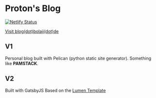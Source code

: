 # Proton's Blog

[![Netlify Status](https://api.netlify.com/api/v1/badges/935c65a8-632a-4978-97d6-eb2ca25fd42f/deploy-status)](https://app.netlify.com/sites/vigilant-lamport-32fcd5/deploys)

[Visit blog(dot)bolaji(dot)de](http://blog.bolaji.de)

## V1

Personal blog built with Pelican (python static site generator).
Something like **PAMSTACK**.

## V2

Built with GatsbyJS
Based on the [Lumen Template](https://www.gatsbyjs.org/starters/alxshelepenok/gatsby-starter-lumen/)
